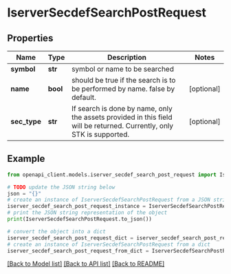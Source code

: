 # IserverSecdefSearchPostRequest


## Properties

Name | Type | Description | Notes
------------ | ------------- | ------------- | -------------
**symbol** | **str** | symbol or name to be searched | 
**name** | **bool** | should be true if the search is to be performed by name. false by default. | [optional] 
**sec_type** | **str** | If search is done by name, only the assets provided in this field will be returned. Currently, only STK is supported. | [optional] 

## Example

```python
from openapi_client.models.iserver_secdef_search_post_request import IserverSecdefSearchPostRequest

# TODO update the JSON string below
json = "{}"
# create an instance of IserverSecdefSearchPostRequest from a JSON string
iserver_secdef_search_post_request_instance = IserverSecdefSearchPostRequest.from_json(json)
# print the JSON string representation of the object
print(IserverSecdefSearchPostRequest.to_json())

# convert the object into a dict
iserver_secdef_search_post_request_dict = iserver_secdef_search_post_request_instance.to_dict()
# create an instance of IserverSecdefSearchPostRequest from a dict
iserver_secdef_search_post_request_from_dict = IserverSecdefSearchPostRequest.from_dict(iserver_secdef_search_post_request_dict)
```
[[Back to Model list]](../README.md#documentation-for-models) [[Back to API list]](../README.md#documentation-for-api-endpoints) [[Back to README]](../README.md)


